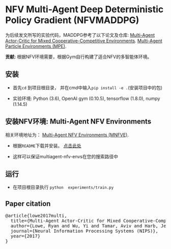 # NFV Multi-Agent Deep Deterministic Policy Gradient (NFVMADDPG)

为后续发文所写的实验代码，MADDPG参考了以下论文及仓库:
[Multi-Agent Actor-Critic for Mixed Cooperative-Competitive Environments](https://arxiv.org/pdf/1706.02275.pdf).
[Multi-Agent Particle Environments (MPE)](https://github.com/openai/multiagent-particle-envs).


**贡献:** 根据NFV环境需要，根据Gym自行构建了适合NFV的多智能体环境。 

## 安装

- 首先`cd` 到项目根目录， 并在cmd中输入`pip install -e .`(安装项目中的包)

- 实验环境: Python (3.6), OpenAI gym (0.10.5), tensorflow (1.8.0), numpy (1.14.5)

## 安装NFV环境: Multi-Agent NFV Environments

相关环境地址为：
[Multi-Agent NFV Environments (MNFVE)](https://github.com//multiagent-nfv-envs).

- 根据`README`下载并安装。 [点击此处](https://github.com//multiagent-nfv-envs)

- 这样可以保证multiagent-nfv-envs在您的搜索路径中

## 运行

- 在项目根目录执行 `python  experiments/train.py`


## Paper citation

<pre>
@article{lowe2017multi,
  title={Multi-Agent Actor-Critic for Mixed Cooperative-Competitive Environments},
  author={Lowe, Ryan and Wu, Yi and Tamar, Aviv and Harb, Jean and Abbeel, Pieter and Mordatch, Igor},
  journal={Neural Information Processing Systems (NIPS)},
  year={2017}
}
</pre>
